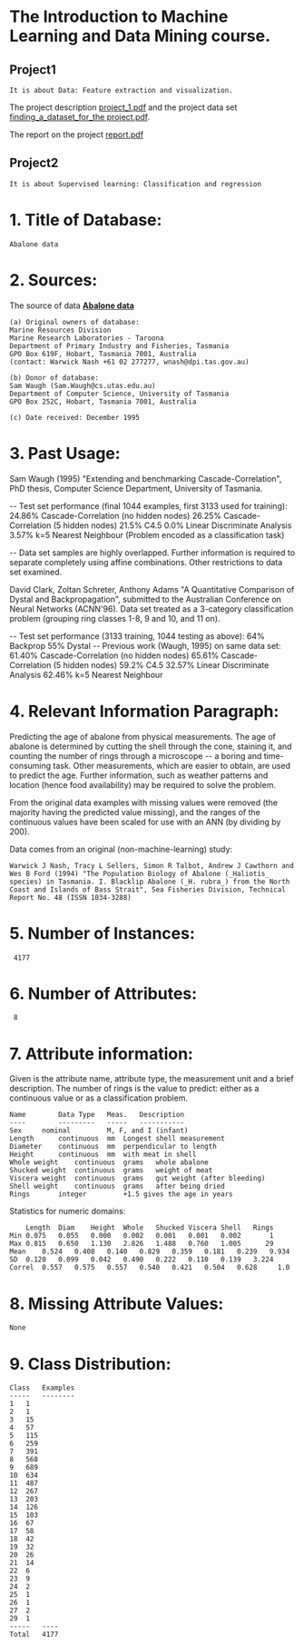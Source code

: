# The Introduction to Machine Learning and Data Mining course.
 ## Project1
    It is about Data: Feature extraction and visualization.

The project description [project_1.pdf](Project-description/02450%20project_1.pdf) and the project data set [finding_a_dataset_for_the project.pdf](Project-description/02450%20finding_a_dataset_for_reports.pdf).

The report on the project [report.pdf](Report/report.pdf) 

## Project2 
    It is about Supervised learning: Classification and regression

# 1. Title of Database: 
    Abalone data

# 2. Sources:
The source of data [**Abalone data**](https://archive.ics.uci.edu/dataset/1/abalone)
    
    (a) Original owners of database:
	Marine Resources Division
	Marine Research Laboratories - Taroona
	Department of Primary Industry and Fisheries, Tasmania
	GPO Box 619F, Hobart, Tasmania 7001, Australia
	(contact: Warwick Nash +61 02 277277, wnash@dpi.tas.gov.au)

    (b) Donor of database:
	Sam Waugh (Sam.Waugh@cs.utas.edu.au)
	Department of Computer Science, University of Tasmania
	GPO Box 252C, Hobart, Tasmania 7001, Australia

    (c) Date received: December 1995


# 3. Past Usage:

   Sam Waugh (1995) "Extending and benchmarking Cascade-Correlation", PhD
   thesis, Computer Science Department, University of Tasmania.

   -- Test set performance (final 1044 examples, first 3133 used for training):
	24.86% Cascade-Correlation (no hidden nodes)
	26.25% Cascade-Correlation (5 hidden nodes)
	21.5%  C4.5
	 0.0%  Linear Discriminate Analysis
	 3.57% k=5 Nearest Neighbour
      (Problem encoded as a classification task)

   -- Data set samples are highly overlapped.  Further information is required
	to separate completely using affine combinations.  Other restrictions
	to data set examined.

   David Clark, Zoltan Schreter, Anthony Adams "A Quantitative Comparison of
   Dystal and Backpropagation", submitted to the Australian Conference on
   Neural Networks (ACNN'96). Data set treated as a 3-category classification
   problem (grouping ring classes 1-8, 9 and 10, and 11 on).

   -- Test set performance (3133 training, 1044 testing as above):
	64%    Backprop
	55%    Dystal
   -- Previous work (Waugh, 1995) on same data set:
	61.40% Cascade-Correlation (no hidden nodes)
	65.61% Cascade-Correlation (5 hidden nodes)
	59.2%  C4.5
	32.57% Linear Discriminate Analysis
	62.46% k=5 Nearest Neighbour


# 4. Relevant Information Paragraph:

   Predicting the age of abalone from physical measurements.  The age of
   abalone is determined by cutting the shell through the cone, staining it,
   and counting the number of rings through a microscope -- a boring and
   time-consuming task.  Other measurements, which are easier to obtain, are
   used to predict the age.  Further information, such as weather patterns
   and location (hence food availability) may be required to solve the problem.

   From the original data examples with missing values were removed (the
   majority having the predicted value missing), and the ranges of the
   continuous values have been scaled for use with an ANN (by dividing by 200).

   Data comes from an original (non-machine-learning) study:

	Warwick J Nash, Tracy L Sellers, Simon R Talbot, Andrew J Cawthorn and
	Wes B Ford (1994) "The Population Biology of Abalone (_Haliotis_
	species) in Tasmania. I. Blacklip Abalone (_H. rubra_) from the North
	Coast and Islands of Bass Strait", Sea Fisheries Division, Technical
	Report No. 48 (ISSN 1034-3288)


# 5. Number of Instances: 
     4177


# 6. Number of Attributes: 
     8


# 7. Attribute information:

   Given is the attribute name, attribute type, the measurement unit and a
   brief description.  The number of rings is the value to predict: either
   as a continuous value or as a classification problem.

	Name		Data Type	Meas.	Description
	----		---------	-----	-----------
	Sex		nominal			M, F, and I (infant)
	Length		continuous	mm	Longest shell measurement
	Diameter	continuous	mm	perpendicular to length
	Height		continuous	mm	with meat in shell
	Whole weight	continuous	grams	whole abalone
	Shucked weight	continuous	grams	weight of meat
	Viscera weight	continuous	grams	gut weight (after bleeding)
	Shell weight	continuous	grams	after being dried
	Rings		integer			+1.5 gives the age in years

   Statistics for numeric domains:

		Length	Diam	Height	Whole	Shucked	Viscera	Shell	Rings
	Min	0.075	0.055	0.000	0.002	0.001	0.001	0.002	    1
	Max	0.815	0.650	1.130	2.826	1.488	0.760	1.005	   29
	Mean	0.524	0.408	0.140	0.829	0.359	0.181	0.239	9.934
	SD	0.120	0.099	0.042	0.490	0.222	0.110	0.139	3.224
	Correl	0.557	0.575	0.557	0.540	0.421	0.504	0.628	  1.0


# 8. Missing Attribute Values: 
    None


# 9. Class Distribution:
    

	Class	Examples
	-----	--------
	1	1
	2	1
	3	15
	4	57
	5	115
	6	259
	7	391
	8	568
	9	689
	10	634
	11	487
	12	267
	13	203
	14	126
	15	103
	16	67
	17	58
	18	42
	19	32
	20	26
	21	14
	22	6
	23	9
	24	2
	25	1
	26	1
	27	2
	29	1
	-----	----
	Total	4177

